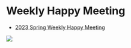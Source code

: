 # Weekly Happy Meeting

* [2023 Spring Weekly Happy Meeting](https://hackmd.io/@LeeJiaHua/ryZ4j0zg3)

![](https://media.tenor.com/arqlNu8gyJYAAAAC/cat-cat-jumping.gif)
